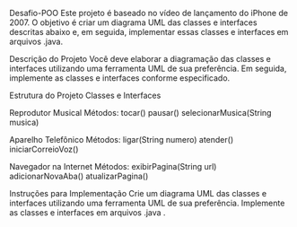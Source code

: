 Desafio-POO
Este projeto é baseado no vídeo de lançamento do iPhone de 2007. O objetivo é criar um diagrama UML das classes e interfaces descritas abaixo e, em seguida, implementar essas classes e interfaces em arquivos .java.

Descrição do Projeto
Você deve elaborar a diagramação das classes e interfaces utilizando uma ferramenta UML de sua preferência. Em seguida, implemente as classes e interfaces conforme especificado.

Estrutura do Projeto
Classes e Interfaces

Reprodutor Musical
Métodos:
tocar()
pausar()
selecionarMusica(String musica)

Aparelho Telefônico
Métodos:
ligar(String numero)
atender()
iniciarCorreioVoz()

Navegador na Internet
Métodos:
exibirPagina(String url)
adicionarNovaAba()
atualizarPagina()

Instruções para Implementação
Crie um diagrama UML das classes e interfaces utilizando uma ferramenta UML de sua preferência.
Implemente as classes e interfaces em arquivos .java .
